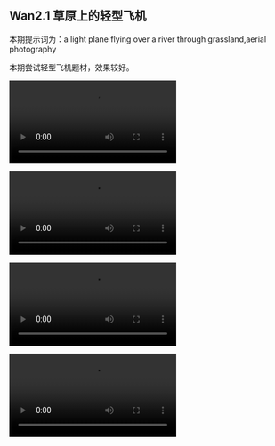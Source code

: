 ## Wan2.1 草原上的轻型飞机

本期提示词为：a light plane flying over a river through grassland,aerial photography

本期尝试轻型飞机题材，效果较好。

<video src="https://github.com/Willian7004/media-blog/blob/main/files/202506/2025060706/Wan2.1_00016.mp4?raw=true" controls style="max-width: 100%;"></video>

<video src="https://github.com/Willian7004/media-blog/blob/main/files/202506/2025060706/Wan2.1_00017.mp4?raw=true" controls style="max-width: 100%;"></video>

<video src="https://github.com/Willian7004/media-blog/blob/main/files/202506/2025060706/Wan2.1_00018.mp4?raw=true" controls style="max-width: 100%;"></video>

<video src="https://github.com/Willian7004/media-blog/blob/main/files/202506/2025060706/Wan2.1_00020.mp4?raw=true" controls style="max-width: 100%;"></video>